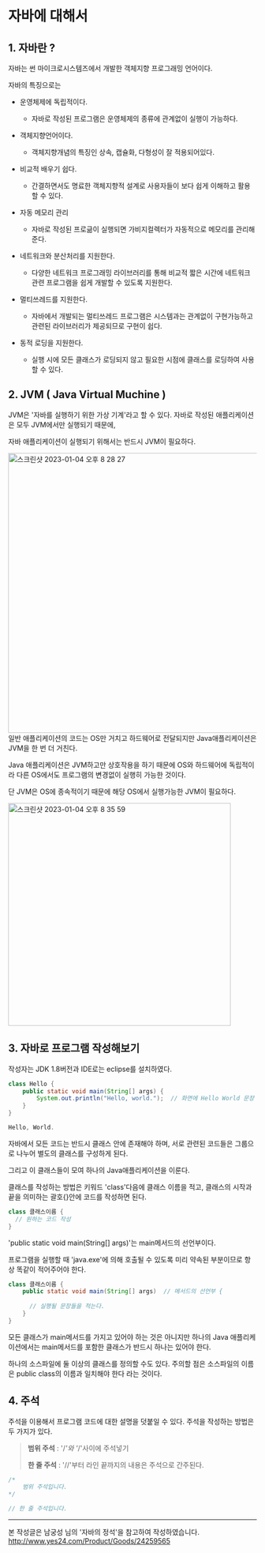 # 자바에 대해서 
## 1. 자바란 ?
자바는 썬 마이크로시스템즈에서 개발한 객체지향 프로그래밍 언어이다.

자바의 특징으로는 
- 운영체제에 독립적이다.
  - 자바로 작성된 프로그램은 운영체제의 종류에 관계없이 실행이 가능하다.
  
- 객체지향언어이다. 
  - 객체지향개념의 특징인 상속, 캡슐화, 다형성이 잘 적용되어있다.
  
- 비교적 배우기 쉽다.
  - 간결하면서도 명료한 객체지향적 설계로 사용자들이 보다 쉽게 이해하고 활용할 수 있다. 
  
- 자동 메모리 관리
  - 자바로 작성된 프로긂이 실행되면 가비지컬렉터가 자동적으로 메모리를 관리해준다.
  
- 네트워크와 분산처리를 지원한다.
  - 다양한 네트워크 프로그래밍 라이브러리를 통해 비교적 짧은 시간에 네트워크 관련 프로그램을 쉽게 개발할 수 있도록 지원한다. 
  
- 멀티쓰레드를 지원한다.
  - 자바에서 개발되는 멀티쓰레드 프로그램은 시스템과는 관계없이 구현가능하고 관련된 라이브러리가 제공되므로 구현이 쉽다.
  
- 동적 로딩을 지원한다.
  - 실행 시에 모든 클래스가 로딩되지 않고 필요한 시점에 클래스를 로딩하여 사용할 수 있다.
  
  
## 2. JVM ( Java Virtual Muchine )
JVM은 '자바를 실행하기 위한 가상 기계'라고 할 수 있다. 
자바로 작성된 애플리케이션은 모두 JVM에서만 실행되기 때문에, 

자바 애플리케이션이 실행되기 위해서는 반드시 JVM이 필요하다. 

<img width="567" alt="스크린샷 2023-01-04 오후 8 28 27" src="https://user-images.githubusercontent.com/121492344/210546015-573c2ed9-dde6-469c-b78a-0bd3088229bd.png"> 
일반 애플리케이션의 코드는 OS만 거치고 하드웨어로 전달되지만 Java애플리케이션은 JVM을 한 번 더 거친다. 

Java 애플리케이션은 JVM하고만 상호작용을 하기 때문에 OS와 하드웨어에 독립적이라 다른 OS에서도 프로그램의 변경없이 실행히 가능한 것이다.

단 JVM은 OS에 종속적이기 때문에 해당 OS에서 실행가능한 JVM이 필요하다. 

<img width="451" alt="스크린샷 2023-01-04 오후 8 35 59" src="https://user-images.githubusercontent.com/121492344/210546885-57ea7c92-e098-43fa-8a9c-3297ec8386d0.png">

## 3. 자바로 프로그램 작성해보기
작성자는 JDK 1.8버전과 IDE로는 eclipse를 설치하였다. 
```java
class Hello {
    public static void main(String[] args) {
        System.out.println("Hello, world.");  // 화면에 Hello World 문장 출력.
    }
}
```
```java
Hello, World.
```

자바에서 모든 코드는 반드시 클래스 안에 존재해야 하며, 서로 관련된 코드들은 그룹으로 나누어 별도의 클래스를 구성하게 된다. 

그리고 이 클래스들이 모여 하나의 Java애플리케이션을 이룬다. 

클래스를 작성하는 방법은 키워드 'class'다음에 클래스 이름을 적고, 클래스의 시작과 끝을 의미하는 괄호{}안에 코드를 작성하면 된다.
```java
class 클래스이름 {
  // 원하는 코드 작성
}
```

'public static void main(String[] args)'는 main메서드의 선언부이다.

프로그램을 실행할 때 'java.exe'에 의해 호출될 수 있도록 미리 약속된 부분이므로 항상 똑같이 적어주어야 한다.
```java
class 클래스이름 {
    public static void main(String[] args)  // 메서드의 선언부 {
     
      // 실행될 문장들을 적는다.
    }
}
```
모든 클래스가 main메서드를 가지고 있어야 하는 것은 아니지만 
하나의 Java 애플리케이션에서는 main메서드를 포함한 클래스가 반드시 하나는 있어야 한다. 

하나의 소스파일에 둘 이상의 클래스를 정의할 수도 있다.
주의할 점은 소스파일의 이름은 public class의 이름과 일치해야 한다 라는 것이다. 

## 4. 주석
주석을 이용해서 프로그램 코드에 대한 설명을 덧붙일 수 있다. 
주석을 작성하는 방법은 두 가지가 있다. 
> **범위 주석** : '/*'와 '*/'사이에 주석넣기
> 
> **한 줄 주석** : '//'부터 라인 끝까지의 내용은 주석으로 간주된다. 

```java
/*  
    범위 주석입니다.
*/

// 한 줄 주석입니다.
```

-----
본 작성글은 남궁성 님의 '자바의 정석'을 참고하여 작성하였습니다.  <http://www.yes24.com/Product/Goods/24259565>



















